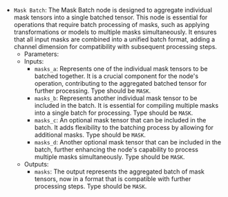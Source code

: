 - `Mask Batch`: The Mask Batch node is designed to aggregate individual mask tensors into a single batched tensor. This node is essential for operations that require batch processing of masks, such as applying transformations or models to multiple masks simultaneously. It ensures that all input masks are combined into a unified batch format, adding a channel dimension for compatibility with subsequent processing steps.
    - Parameters:
    - Inputs:
        - `masks_a`: Represents one of the individual mask tensors to be batched together. It is a crucial component for the node's operation, contributing to the aggregated batched tensor for further processing. Type should be `MASK`.
        - `masks_b`: Represents another individual mask tensor to be included in the batch. It is essential for compiling multiple masks into a single batch for processing. Type should be `MASK`.
        - `masks_c`: An optional mask tensor that can be included in the batch. It adds flexibility to the batching process by allowing for additional masks. Type should be `MASK`.
        - `masks_d`: Another optional mask tensor that can be included in the batch, further enhancing the node's capability to process multiple masks simultaneously. Type should be `MASK`.
    - Outputs:
        - `masks`: The output represents the aggregated batch of mask tensors, now in a format that is compatible with further processing steps. Type should be `MASK`.
